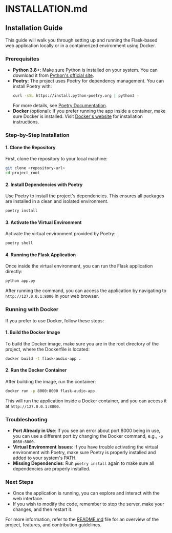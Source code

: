 # INSTALLATION.md

## Installation Guide

This guide will walk you through setting up and running the Flask-based web application locally or in a containerized environment using Docker.

### Prerequisites

- **Python 3.8+**: Make sure Python is installed on your system. You can download it from [Python's official site](https://www.python.org/downloads/).
- **Poetry**: The project uses Poetry for dependency management. You can install Poetry with:
  ```sh
  curl -sSL https://install.python-poetry.org | python3 -
  ```
  For more details, see [Poetry Documentation](https://python-poetry.org/docs/#installation).
- **Docker** (optional): If you prefer running the app inside a container, make sure Docker is installed. Visit [Docker's website](https://docs.docker.com/get-docker/) for installation instructions.

### Step-by-Step Installation

#### 1. Clone the Repository
First, clone the repository to your local machine:
```sh
git clone <repository-url>
cd project_root
```

#### 2. Install Dependencies with Poetry
Use Poetry to install the project's dependencies. This ensures all packages are installed in a clean and isolated environment.
```sh
poetry install
```

#### 3. Activate the Virtual Environment
Activate the virtual environment provided by Poetry:
```sh
poetry shell
```

#### 4. Running the Flask Application
Once inside the virtual environment, you can run the Flask application directly:
```sh
python app.py
```

After running the command, you can access the application by navigating to `http://127.0.0.1:8000` in your web browser.

### Running with Docker

If you prefer to use Docker, follow these steps:

#### 1. Build the Docker Image
To build the Docker image, make sure you are in the root directory of the project, where the Dockerfile is located:
```sh
docker build -t flask-audio-app .
```

#### 2. Run the Docker Container
After building the image, run the container:
```sh
docker run -p 8000:8000 flask-audio-app
```

This will run the application inside a Docker container, and you can access it at `http://127.0.0.1:8000`.

### Troubleshooting

- **Port Already in Use**: If you see an error about port 8000 being in use, you can use a different port by changing the Docker command, e.g., `-p 8080:8000`.
- **Virtual Environment Issues**: If you have trouble activating the virtual environment with Poetry, make sure Poetry is properly installed and added to your system's PATH.
- **Missing Dependencies**: Run `poetry install` again to make sure all dependencies are properly installed.

### Next Steps
- Once the application is running, you can explore and interact with the web interface.
- If you wish to modify the code, remember to stop the server, make your changes, and then restart it.

For more information, refer to the [README.md](README.md) file for an overview of the project, features, and contribution guidelines.
